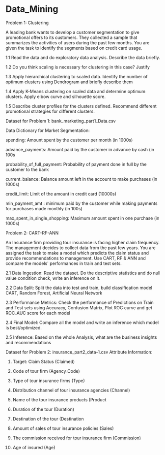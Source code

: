# Data_Mining

Problem 1: Clustering

A leading bank wants to develop a customer segmentation to give promotional offers to its customers. 
They collected a sample that summarizes the activities of users during the past few months. 
You are given the task to identify the segments based on credit card usage.

1.1 Read the data and do exploratory data analysis. Describe the data briefly.

1.2  Do you think scaling is necessary for clustering in this case? Justify

1.3 Apply hierarchical clustering to scaled data. Identify the number of optimum clusters using Dendrogram and briefly describe them

1.4 Apply K-Means clustering on scaled data and determine optimum clusters. Apply elbow curve and silhouette score.

1.5 Describe cluster profiles for the clusters defined. Recommend different promotional strategies for different clusters.

Dataset for Problem 1: bank_marketing_part1_Data.csv

Data Dictionary for Market Segmentation:

spending: Amount spent by the customer per month (in 1000s)

advance_payments: Amount paid by the customer in advance by cash (in 100s

probability_of_full_payment: Probability of payment done in full by the customer to the bank

current_balance: Balance amount left in the account to make purchases (in 1000s)

credit_limit: Limit of the amount in credit card (10000s)

min_payment_amt : minimum paid by the customer while making payments for purchases made monthly (in 100s)

max_spent_in_single_shopping: Maximum amount spent in one purchase (in 1000s)


Problem 2: CART-RF-ANN

An Insurance firm providing tour insurance is facing higher claim frequency.
The management decides to collect data from the past few years. 
You are assigned the task to make a model which predicts the claim status and provide recommendations to management. 
Use CART, RF & ANN and compare the models' performances in train and test sets.

2.1 Data Ingestion: Read the dataset. Do the descriptive statistics and do null value condition check, write an inference on it.

2.2 Data Split: Split the data into test and train, build classification model CART, Random Forest, Artificial Neural Network

2.3 Performance Metrics: Check the performance of Predictions on Train and Test sets using Accuracy, Confusion Matrix, Plot ROC curve and get ROC_AUC score for each model

2.4 Final Model: Compare all the model and write an inference which model is best/optimized.

2.5 Inference: Based on the whole Analysis, what are the business insights and recommendations

Dataset for Problem 2: insurance_part2_data-1.csv
Attribute Information:

1. Target: Claim Status (Claimed)

2. Code of tour firm (Agency_Code)

3. Type of tour insurance firms (Type)

4. Distribution channel of tour insurance agencies (Channel)

5. Name of the tour insurance products (Product

6. Duration of the tour (Duration)

7. Destination of the tour (Destination

8. Amount of sales of tour insurance policies (Sales)

9. The commission received for tour insurance firm (Commission)

10. Age of insured (Age)


